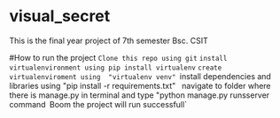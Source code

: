 # visual_secret
This is the final year  project of 7th semester Bsc. CSIT


#How to run the project
`Clone this repo using git`
`install virtualenvironment using pip install virtualenv`
`create virtualenviroment using  "virtualenv venv"
 `install dependencies and libraries using "pip install -r requirements.txt" `
 `navigate to folder where there is manage.py in terminal and type "python manage.py runsserver command`
 `Boom the project will run successfull`
